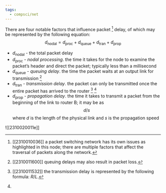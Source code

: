```yaml
---
tags:
  - compsci/net
---
```


There are four notable factors that influence packet [^1] delay, of which may be represented by the following equation: $$d_\text{nodal} = d_\text{proc} + d_\text{queue} + d_\text{tran} + d_\text{prop}$$
- $d_\text{nodal}$ - the total packet delay 
- $d_\text{proc}$ - *nodal processing*. the time it takes for the node to examine the packet’s header and direct the packet; typically less than a millisecond
- $d_\text{queue}$ - *queuing delay*. the time the packet waits at an output link for transmission [^2]
- $d_\text{tran}$ - *transmission delay*. the packet can only be transmitted once the entire packet has arrived to the router [^3] [^4]
- $d_\text{prop}$ - *propagation delay*. the time it takes to transmit a packet from the beginning of the link to router B; it may be as $$d/s$$ where $d$ is the length of the physical link and $s$ is the propagation speed

![[2310020011e]]

[^1]: [[2310010036]] a packet switching network has its own issues as highlighted in this node; there are multiple factors that affect the traversal of packets along the network.
[^2]: [[2310011600]] queuing delays may also result in packet loss.
[^3]: [[2310011532]] the transmission delay is represented by the following formula: $R/L$.
[^4]: 